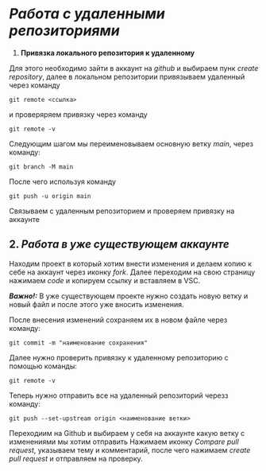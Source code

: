 # *Работа с удаленными репозиториями*
1. **Привязка локального репозитория к удаленному** 

Для этого необходимо зайти в аккаунт на *github*  и выбираем пунк *create repository*, далее в локальном репозитории привязываем удаленный через команду
```
git remote <ссылка>
```
и проверяряем привязку через команду 
```
git remote -v
```
Следующим шагом мы переименовываем основную ветку *main*, через команду:
```
git branch -M main
```
После чего используя команду
```
git push -u origin main 
```
Связываем с удаленным репозиторием и проверяем привязку на аккаунте
 ## 2. *Работа в уже существующем аккаунте*

Находим проект в который хотим внести изменения и делаем копию к себе на аккаунт через иконку *fork*. Далее переходим на свою страницу нажимаем *code* и копируем ссылку и вставляем в VSC.

_**Важно!:**_ В уже существующем проекте нужно создать новую ветку и новый файл и после этого уже вносить изменения.

После внесения изменений сохраняем их в новом файле через команду:
```
git commit -m "наименование сохранения"
```
Далее нужно проверить привязку к удаленному репозиторию с помощью команды:
```
git remote -v
```
Теперь нужно отправить все на удаленный репозиторий черезз команду:
```
git push --set-upstream origin <наименование ветки>
```
Переходиим на Github и выбираем у себя на аккаунте какую ветку с изменениями мы хотим отправить Нажимаем иконку *Compare pull request*, указываем тему и комментарий, после чего нажимаем *create pull request* и отправляем на проверку.

